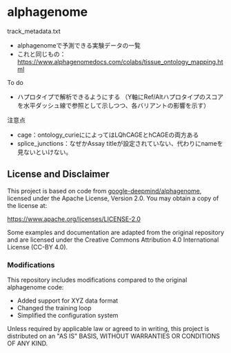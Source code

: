 # alphagenome

track_metadata.txt
- alphagenomeで予測できる実験データの一覧
- これと同じもの：
  https://www.alphagenomedocs.com/colabs/tissue_ontology_mapping.html

To do
- ハプロタイプで解析できるようにする
 （Y軸にRef/Altハプロタイプのスコアを水平ダッシュ線で参照として示しつつ、各バリアントの影響を示す）

注意点
- cage：ontology_curieにによってはLQhCAGEとhCAGEの両方ある
- splice_junctions：なぜかAssay titleが設定されていない、代わりにnameを見ないといけない。

## License and Disclaimer

This project is based on code from 
[google-deepmind/alphagenome](https://github.com/google-deepmind/alphagenome), 
licensed under the Apache License, Version 2.0. You may obtain a copy of the license at:

https://www.apache.org/licenses/LICENSE-2.0

Some examples and documentation are adapted from the original repository and are licensed 
under the Creative Commons Attribution 4.0 International License (CC-BY 4.0).

### Modifications
This repository includes modifications compared to the original alphagenome code:
- Added support for XYZ data format
- Changed the training loop
- Simplified the configuration system

Unless required by applicable law or agreed to in writing, this project is distributed 
on an "AS IS" BASIS, WITHOUT WARRANTIES OR CONDITIONS OF ANY KIND.


